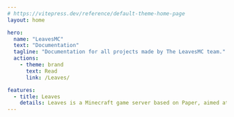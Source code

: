 ```yaml
---
# https://vitepress.dev/reference/default-theme-home-page
layout: home

hero:
  name: "LeavesMC"
  text: "Documentation"
  tagline: "Documentation for all projects made by The LeavesMC team."
  actions:
    - theme: brand
      text: Read
      link: /Leaves/

features:
  - title: Leaves
    details: Leaves is a Minecraft game server based on Paper, aimed at repairing broken vanilla properties.
---
```


<style>
  :root {
    --vp-home-hero-name-color: transparent;
    --vp-home-hero-name-background: -webkit-linear-gradient(120deg, #0f766e, #34d399);

    --vp-c-green-1: #047857;
    --vp-c-green-2: #059669;
    --vp-c-green-3: #10b981;
    --vp-c-green-soft: rgba(167, 243, 208, 0.14);

    --vp-c-brand-1: var(--vp-c-green-1);
    --vp-c-brand-2: var(--vp-c-green-2);
    --vp-c-brand-3: var(--vp-c-green-3);
    --vp-c-brand-soft: var(--vp-c-green-soft);
  }
  .dark {
    --vp-c-green-1: #34d399;
    --vp-c-green-2: #10b981;
    --vp-c-green-3: #059669;
    --vp-c-green-soft: rgba(167, 243, 208, 0.16);
  }
</style>
